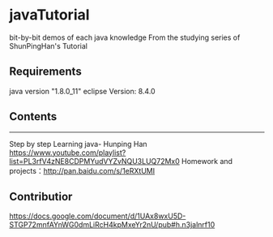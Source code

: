 # javaTutorial
bit-by-bit demos of each java knowledge
From the studying series of ShunPingHan's Tutorial

## Requirements
java version "1.8.0_11"
eclipse Version: 8.4.0

## Contents
----------------------------------------------------------------------------------------------------
Step by step Learning java- Hunping Han
https://www.youtube.com/playlist?list=PL3rfV4zNE8CDPMYudVYZvNQU3LUQ72Mx0
Homework and projects：http://pan.baidu.com/s/1eRXtUMI

## Contributior
https://docs.google.com/document/d/1UAx8wxU5D-STGP72mnfAYnWG0dmLiRcH4kpMxeYr2nU/pub#h.n3jalnrf10
